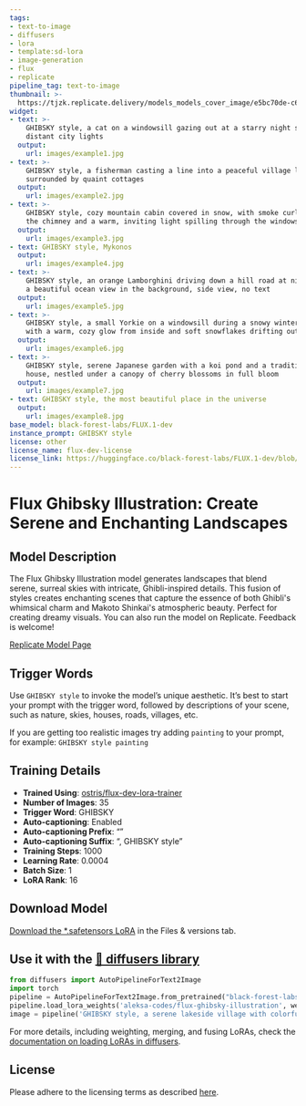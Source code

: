 ```yaml
---
tags:
- text-to-image
- diffusers
- lora
- template:sd-lora
- image-generation
- flux
- replicate
pipeline_tag: text-to-image
thumbnail: >-
  https://tjzk.replicate.delivery/models_models_cover_image/e5bc70de-c6ae-497f-bf2c-7e81b1183f05/out-0.jpg
widget:
- text: >-
    GHIBSKY style, a cat on a windowsill gazing out at a starry night sky and
    distant city lights
  output:
    url: images/example1.jpg
- text: >-
    GHIBSKY style, a fisherman casting a line into a peaceful village lake
    surrounded by quaint cottages
  output:
    url: images/example2.jpg
- text: >-
    GHIBSKY style, cozy mountain cabin covered in snow, with smoke curling from
    the chimney and a warm, inviting light spilling through the windows
  output:
    url: images/example3.jpg
- text: GHIBSKY style, Mykonos
  output:
    url: images/example4.jpg
- text: >-
    GHIBSKY style, an orange Lamborghini driving down a hill road at night with
    a beautiful ocean view in the background, side view, no text
  output:
    url: images/example5.jpg
- text: >-
    GHIBSKY style, a small Yorkie on a windowsill during a snowy winter night,
    with a warm, cozy glow from inside and soft snowflakes drifting outside
  output:
    url: images/example6.jpg
- text: >-
    GHIBSKY style, serene Japanese garden with a koi pond and a traditional tea
    house, nestled under a canopy of cherry blossoms in full bloom
  output:
    url: images/example7.jpg
- text: GHIBSKY style, the most beautiful place in the universe
  output:
    url: images/example8.jpg
base_model: black-forest-labs/FLUX.1-dev
instance_prompt: GHIBSKY style
license: other
license_name: flux-dev-license
license_link: https://huggingface.co/black-forest-labs/FLUX.1-dev/blob/main/LICENSE.md
---
```


# Flux Ghibsky Illustration: Create Serene and Enchanting Landscapes

<Gallery />

## Model Description

The Flux Ghibsky Illustration model generates landscapes that blend serene, surreal skies with intricate, Ghibli-inspired details. This fusion of styles creates enchanting scenes that capture the essence of both Ghibli's whimsical charm and Makoto Shinkai's atmospheric beauty. Perfect for creating dreamy visuals. You can also run the model on Replicate. Feedback is welcome!

[Replicate Model Page](https://replicate.com/aleksa-codes/flux-ghibsky-illustration)

## Trigger Words

Use `GHIBSKY style` to invoke the model’s unique aesthetic. It’s best to start your prompt with the trigger word, followed by descriptions of your scene, such as nature, skies, houses, roads, villages, etc.

If you are getting too realistic images try adding `painting` to your prompt, for example: `GHIBSKY style painting`

## Training Details

- **Trained Using**: [ostris/flux-dev-lora-trainer](https://replicate.com/ostris/flux-dev-lora-trainer/train)
- **Number of Images**: 35
- **Trigger Word**: GHIBSKY
- **Auto-captioning**: Enabled
- **Auto-captioning Prefix**: “”
- **Auto-captioning Suffix**: “, GHIBSKY style”
- **Training Steps**: 1000
- **Learning Rate**: 0.0004
- **Batch Size**: 1
- **LoRA Rank**: 16

## Download Model

[Download the *.safetensors LoRA](https://huggingface.co/aleksa-codes/flux-ghibsky-illustration/tree/main) in the Files & versions tab.

## Use it with the [🧨 diffusers library](https://github.com/huggingface/diffusers)

```py
from diffusers import AutoPipelineForText2Image
import torch
pipeline = AutoPipelineForText2Image.from_pretrained("black-forest-labs/FLUX.1-dev", torch_dtype=torch.bfloat16).to('cuda')
pipeline.load_lora_weights('aleksa-codes/flux-ghibsky-illustration', weight_name='lora.safetensors')
image = pipeline('GHIBSKY style, a serene lakeside village with colorful houses and towering mountains under a dreamy sky').images[0]
```

For more details, including weighting, merging, and fusing LoRAs, check the [documentation on loading LoRAs in diffusers](https://huggingface.co/docs/diffusers/main/en/using-diffusers/loading_adapters).

## License

Please adhere to the licensing terms as described [here](https://huggingface.co/black-forest-labs/FLUX.1-dev/blob/main/LICENSE.md).